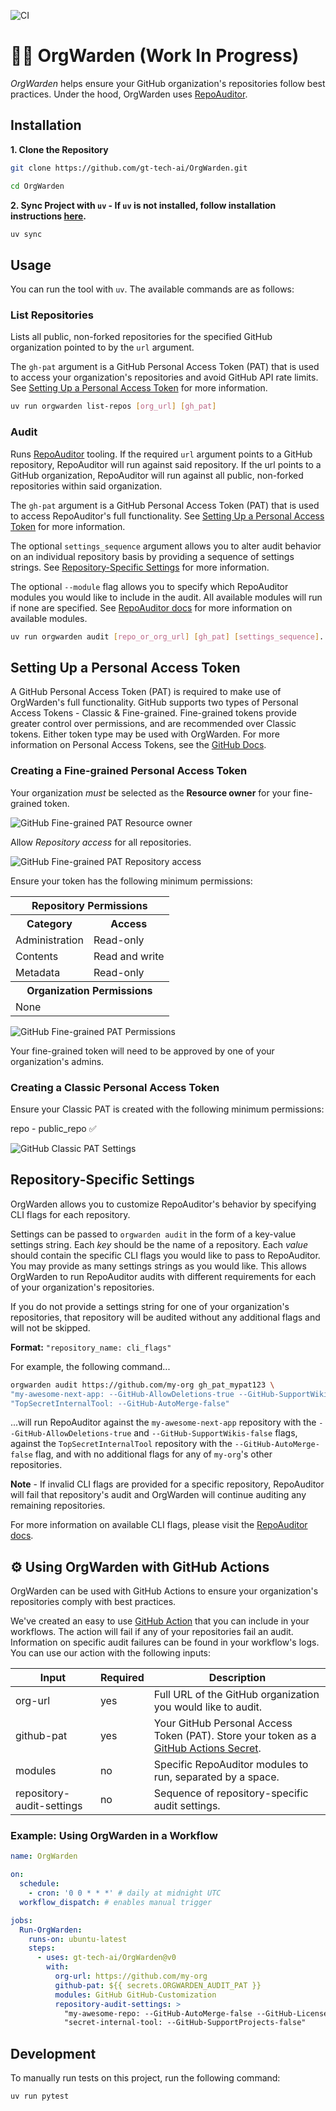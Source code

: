 ![CI](https://github.com/gt-tech-ai/OrgWarden/actions/workflows/CI.yml/badge.svg)

# 👮‍♀️ OrgWarden (Work In Progress)

*OrgWarden* helps ensure your GitHub organization's repositories follow best practices. Under the hood, OrgWarden uses [RepoAuditor](https://github.com/gt-sse-center/RepoAuditor).

## Installation

**1. Clone the Repository**
```bash
git clone https://github.com/gt-tech-ai/OrgWarden.git

cd OrgWarden
```

**2. Sync Project with `uv` - If `uv` is not installed, follow installation instructions [here](https://github.com/astral-sh/uv).**
```bash
uv sync
```


## Usage
You can run the tool with `uv`. The available commands are as follows:

### List Repositories
Lists all public, non-forked repositories for the specified GitHub organization pointed to by the `url` argument.

The `gh-pat` argument is a GitHub Personal Access Token (PAT) that is used to access your organization's repositories and avoid GitHub API rate limits. See [Setting Up a Personal Access Token](#setting-up-a-personal-access-token) for more information.

```bash
uv run orgwarden list-repos [org_url] [gh_pat]
```

### Audit
Runs [RepoAuditor](https://github.com/gt-sse-center/RepoAuditor) tooling. If the required `url` argument points to a GitHub repository, RepoAuditor will run against said repository. If the url points to a GitHub organization, RepoAuditor will run against all public, non-forked repositories within said organization.

The `gh-pat` argument is a GitHub Personal Access Token (PAT) that is used to access RepoAuditor's full functionality. See [Setting Up a Personal Access Token](#setting-up-a-personal-access-token) for more information.

The optional `settings_sequence` argument allows you to alter audit behavior on an individual repository basis by providing a sequence of settings strings. See [Repository-Specific Settings](#repository-specific-settings) for more information.

The optional `--module` flag allows you to specify which RepoAuditor modules you would like to include in the audit. All available modules will run if none are specified. See [RepoAuditor docs](https://github.com/gt-sse-center/RepoAuditor) for more information on available modules.

```bash
uv run orgwarden audit [repo_or_org_url] [gh_pat] [settings_sequence]... --module <module_1> --module <module_2>
```



## Setting Up a Personal Access Token
A GitHub Personal Access Token (PAT) is required to make use of OrgWarden's full functionality. GitHub supports two types of Personal Access Tokens - Classic & Fine-grained. Fine-grained tokens provide greater control over permissions, and are recommended over Classic tokens. Either token type may be used with OrgWarden. For more information on Personal Access Tokens, see the [GitHub Docs](https://docs.github.com/en/authentication/keeping-your-account-and-data-secure/managing-your-personal-access-tokens).

### Creating a Fine-grained Personal Access Token
Your organization *must* be selected as the **Resource owner** for your fine-grained token.

<picture>
    <img src="./images/fine-grained_PAT_resource-owner.png" alt="GitHub Fine-grained PAT Resource owner">
</picture>

<br />

Allow *Repository access* for all repositories.

<picture>
    <img src="./images/fine-grained_PAT_repository-access.png" alt="GitHub Fine-grained PAT Repository access">
</picture>

<br />

Ensure your token has the following minimum permissions:

<table>
  <tr><th colspan="2">Repository Permissions</th></tr>
  <tr><th>Category</th><th>Access</th></tr>
  <tr><td>Administration</td><td>Read-only</td></tr>
  <tr><td>Contents</td><td>Read and write</td></tr>
  <tr><td>Metadata</td><td>Read-only</td></tr>

  <tr><th colspan="2">Organization Permissions</th></tr>
  <tr><td colspan="2">None</td></tr>
</table>

<picture>
    <img src="./images/fine-grained_PAT_permissions.png" alt="GitHub Fine-grained PAT Permissions">
</picture>

<br />

Your fine-grained token will need to be approved by one of your organization's admins.

### Creating a Classic Personal Access Token
Ensure your Classic PAT is created with the following minimum permissions:

repo - public_repo ✅

<picture>
    <img src="./images/classic_PAT.png" alt="GitHub Classic PAT Settings">
</picture>



## Repository-Specific Settings
OrgWarden allows you to customize RepoAuditor's behavior by specifying CLI flags for each repository.

Settings can be passed to `orgwarden audit` in the form of a key-value settings string. Each *key* should be the name of a repository. Each *value* should contain the specific CLI flags you would like to pass to RepoAuditor. You may provide as many settings strings as you would like. This allows OrgWarden to run RepoAuditor audits with different requirements for each of your organization's repositories.

If you do not provide a settings string for one of your organization's repositories, that repository will be audited without any additional flags and will not be skipped.

**Format:** `"repository_name: cli_flags"`

For example, the following command...
```bash
orgwarden audit https://github.com/my-org gh_pat_mypat123 \
"my-awesome-next-app: --GitHub-AllowDeletions-true --GitHub-SupportWikis-false" \
"TopSecretInternalTool: --GitHub-AutoMerge-false"
```
...will run RepoAuditor against the `my-awesome-next-app` repository with the `--GitHub-AllowDeletions-true` and `--GitHub-SupportWikis-false` flags, against the `TopSecretInternalTool` repository with the `--GitHub-AutoMerge-false` flag, and with no additional flags for any of `my-org`'s other repositories.

**Note** - If invalid CLI flags are provided for a specific repository, RepoAuditor will fail that repository's audit and OrgWarden will continue auditing any remaining repositories.

For more information on available CLI flags, please visit the [RepoAuditor docs](https://github.com/gt-sse-center/RepoAuditor).



## ⚙ Using OrgWarden with GitHub Actions
OrgWarden can be used with GitHub Actions to ensure your organization's repositories comply with best practices.

We've created an easy to use [GitHub Action](/action.yml) that you can include in your workflows. The action will fail if any of your repositories fail an audit. Information on specific audit failures can be found in your workflow's logs.
You can use our action with the following inputs:

| Input | Required | Description |
| ----- | -------- | ----------- |
| org-url | yes | Full URL of the GitHub organization you would like to audit. |
| github-pat | yes | Your GitHub Personal Access Token (PAT). Store your token as a [GitHub Actions Secret](https://docs.github.com/en/actions/security-for-github-actions/security-guides/using-secrets-in-github-actions). |
| modules | no | Specific RepoAuditor modules to run, separated by a space. |
| repository-audit-settings | no | Sequence of repository-specific audit settings. |

### Example: Using OrgWarden in a Workflow
```yaml
name: OrgWarden

on:
  schedule:
    - cron: '0 0 * * *' # daily at midnight UTC
  workflow_dispatch: # enables manual trigger

jobs:
  Run-OrgWarden:
    runs-on: ubuntu-latest
    steps:
      - uses: gt-tech-ai/OrgWarden@v0
        with:
          org-url: https://github.com/my-org
          github-pat: ${{ secrets.ORGWARDEN_AUDIT_PAT }}
          modules: GitHub GitHub-Customization
          repository-audit-settings: >
            "my-awesome-repo: --GitHub-AutoMerge-false --GitHub-License-value MIT"
            "secret-internal-tool: --GitHub-SupportProjects-false"
```



## Development
To manually run tests on this project, run the following command:
```bash
uv run pytest
```